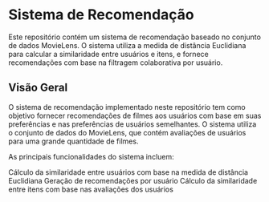 # Sistema de Recomendação

Este repositório contém um sistema de recomendação baseado no conjunto de dados MovieLens. O sistema utiliza a medida de distância Euclidiana para calcular a similaridade entre usuários e itens, e fornece recomendações com base na filtragem colaborativa por usuário.


## Visão Geral
O sistema de recomendação implementado neste repositório tem como objetivo fornecer recomendações de filmes aos usuários com base em suas preferências e nas preferências de usuários semelhantes. O sistema utiliza o conjunto de dados do MovieLens, que contém avaliações de usuários para uma grande quantidade de filmes.

As principais funcionalidades do sistema incluem:

Cálculo da similaridade entre usuários com base na medida de distância Euclidiana
Geração de recomendações por usuário
Cálculo da similaridade entre itens com base nas avaliações dos usuários
